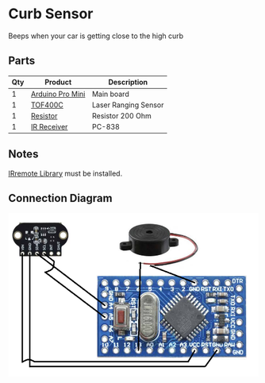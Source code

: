 # Curb Sensor
Beeps when your car is getting close to the high curb

## Parts
| Qty | Product                                                                  | Description             |
| --- |--------------------------------------------------------------------------|-------------------------|
|1 | [Arduino Pro Mini](https://www.aliexpress.com/item/1005006291129117.html?src=google&pdp_npi=4%40dis%21ILS%2114.33%214.81%21%21%21%21%21%40%2112000036632972292%21ppc%21%21%21&src=google&albch=shopping&acnt=494-037-6276&isdl=y&slnk=&plac=&mtctp=&albbt=Google_7_shopping&aff_platform=google&aff_short_key=UneMJZVf&gclsrc=aw.ds&&albagn=888888&&ds_e_adid=&ds_e_matchtype=&ds_e_device=c&ds_e_network=x&ds_e_product_group_id=&ds_e_product_id=he1005006291129117&ds_e_product_merchant_id=5088463358&ds_e_product_country=IL&ds_e_product_language=iw&ds_e_product_channel=online&ds_e_product_store_id=&ds_url_v=2&albcp=19374052534&albag=&isSmbAutoCall=false&needSmbHouyi=false&gad_source=1&gclid=CjwKCAiAm-67BhBlEiwAEVftNmNrIApPuwOUtyJdUL59qy8mQpI7Qeq4D3hkjGUmiWAOaebujQ2zhRoCqmgQAvD_BwE) | Main board |
|1 | [TOF400C](https://www.aliexpress.com/item/1005003614683022.html?spm=a2g0o.order_list.order_list_main.152.9f7c180203M0F8) | Laser Ranging Sensor |
|1 | [Resistor]() | Resistor 200 Ohm |
|1 | [IR Receiver]() | PC-838 |

## Notes
[IRremote Library](https://github.com/Arduino-IRremote/Arduino-IRremote) must be installed.

## Connection Diagram
![Connection Diagram](Images/Connection%20Diagram.png)
